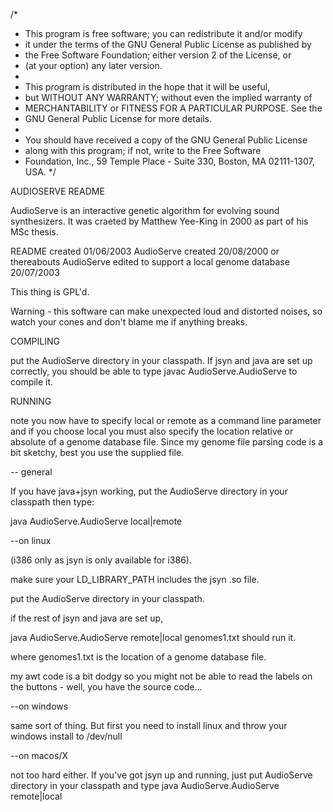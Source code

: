 /*
 * This program is free software; you can redistribute it and/or modify
 * it under the terms of the GNU General Public License as published by
 * the Free Software Foundation; either version 2 of the License, or
 * (at your option) any later version.
 *
 * This program is distributed in the hope that it will be useful,
 * but WITHOUT ANY WARRANTY; without even the implied warranty of
 * MERCHANTABILITY or FITNESS FOR A PARTICULAR PURPOSE.  See the
 * GNU General Public License for more details.
 *
 * You should have received a copy of the GNU General Public License
 * along with this program; if not, write to the Free Software
 * Foundation, Inc., 59 Temple Place - Suite 330, Boston, MA 02111-1307,
USA. */


AUDIOSERVE README

AudioServe is an interactive genetic algorithm for evolving sound synthesizers. It was craeted by Matthew Yee-King in 2000 as part of his MSc thesis. 


README created 01/06/2003 AudioServe created 20/08/2000 or thereabouts
AudioServe edited to support a local genome database 20/07/2003

This thing is GPL'd. 

Warning - this software can make unexpected loud and distorted noises,
so watch your cones and don't blame me if anything breaks. 


COMPILING

put the AudioServe directory in your classpath. If jsyn and java are set
up correctly, you should be able to type javac AudioServe.AudioServe to
compile it. 

RUNNING

note you now have to specify local or remote as a command line parameter 
and if you choose local you must also specify the location relative or 
absolute of a genome database file. Since my genome file parsing code is 
a bit sketchy, best you use the supplied file. 

-- general

If you have java+jsyn working, put the AudioServe directory in your 
classpath then type:

java AudioServe.AudioServe local|remote <genome file>

--on linux

(i386 only as jsyn is only available for i386). 

make sure your LD_LIBRARY_PATH includes the jsyn .so file.

put the AudioServe directory in your classpath.

if the rest of jsyn and java are set up,

java AudioServe.AudioServe remote|local genomes1.txt should run it. 

where genomes1.txt is the location of a genome database file. 

my awt code is a bit dodgy so you might not be able to read the labels 
on the buttons - well, you have the source code... 

--on windows

same sort of thing. But first you need to install linux and throw your
windows install to /dev/null 

--on macos/X

not too hard either. If you've got jsyn up and running, just put
AudioServe directory in your classpath and type java
AudioServe.AudioServe remote|local 
 
